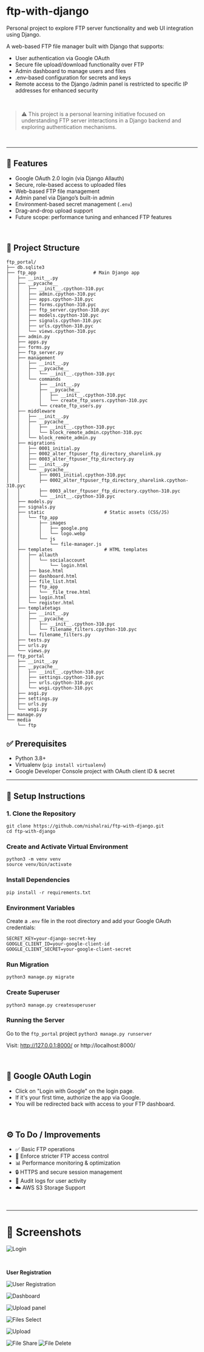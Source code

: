 # ftp-with-django
Personal project to explore FTP server functionality and web UI integration using Django.

A web-based FTP file manager built with Django that supports:
- User authentication via Google OAuth
- Secure file upload/download functionality over FTP
- Admin dashboard to manage users and files
- .env-based configuration for secrets and keys
- Remote access to the Django /admin panel is restricted to specific IP addresses for enhanced security

<br>


> ⚠️ This project is a personal learning initiative focused on understanding FTP server interactions in a Django backend and exploring authentication mechanisms.

<br>

---

## 🔧 Features

- Google OAuth 2.0 login (via Django Allauth)
- Secure, role-based access to uploaded files
- Web-based FTP file management
- Admin panel via Django’s built-in admin
- Environment-based secret management (`.env`)
- Drag-and-drop upload support
- Future scope: performance tuning and enhanced FTP features

<br>

## 📁 Project Structure
```
ftp_portal/
├── db.sqlite3
├── ftp_app                     # Main Django app
│   ├── __init__.py
│   ├── __pycache__
│   │   ├── __init__.cpython-310.pyc
│   │   ├── admin.cpython-310.pyc
│   │   ├── apps.cpython-310.pyc
│   │   ├── forms.cpython-310.pyc
│   │   ├── ftp_server.cpython-310.pyc
│   │   ├── models.cpython-310.pyc
│   │   ├── signals.cpython-310.pyc
│   │   ├── urls.cpython-310.pyc
│   │   └── views.cpython-310.pyc
│   ├── admin.py
│   ├── apps.py
│   ├── forms.py
│   ├── ftp_server.py
│   ├── management
│   │   ├── __init__.py
│   │   ├── __pycache__
│   │   │   └── __init__.cpython-310.pyc
│   │   └── commands
│   │       ├── __init__.py
│   │       ├── __pycache__
│   │       │   ├── __init__.cpython-310.pyc
│   │       │   └── create_ftp_users.cpython-310.pyc
│   │       └── create_ftp_users.py
│   ├── middleware
│   │   ├── __init__.py
│   │   ├── __pycache__
│   │   │   ├── __init__.cpython-310.pyc
│   │   │   └── block_remote_admin.cpython-310.pyc
│   │   └── block_remote_admin.py
│   ├── migrations
│   │   ├── 0001_initial.py
│   │   ├── 0002_alter_ftpuser_ftp_directory_sharelink.py
│   │   ├── 0003_alter_ftpuser_ftp_directory.py
│   │   ├── __init__.py
│   │   └── __pycache__
│   │       ├── 0001_initial.cpython-310.pyc
│   │       ├── 0002_alter_ftpuser_ftp_directory_sharelink.cpython-310.pyc
│   │       ├── 0003_alter_ftpuser_ftp_directory.cpython-310.pyc
│   │       └── __init__.cpython-310.pyc
│   ├── models.py
│   ├── signals.py
│   ├── static                      # Static assets (CSS/JS)
│   │   └── ftp_app
│   │       ├── images
│   │       │   ├── google.png
│   │       │   └── logo.webp
│   │       └── js
│   │           └── file-manager.js
│   ├── templates                   # HTML templates
│   │   ├── allauth
│   │   │   └── socialaccount
│   │   │       └── login.html
│   │   ├── base.html
│   │   ├── dashboard.html
│   │   ├── file_list.html
│   │   ├── ftp_app
│   │   │   └── _file_tree.html
│   │   ├── login.html
│   │   └── register.html
│   ├── templatetags
│   │   ├── __init__.py
│   │   ├── __pycache__
│   │   │   ├── __init__.cpython-310.pyc
│   │   │   └── filename_filters.cpython-310.pyc
│   │   └── filename_filters.py
│   ├── tests.py
│   ├── urls.py
│   └── views.py
├── ftp_portal
│   ├── __init__.py
│   ├── __pycache__
│   │   ├── __init__.cpython-310.pyc
│   │   ├── settings.cpython-310.pyc
│   │   ├── urls.cpython-310.pyc
│   │   └── wsgi.cpython-310.pyc
│   ├── asgi.py
│   ├── settings.py
│   ├── urls.py
│   └── wsgi.py
├── manage.py
└── media
    └── ftp
```


## ✅ Prerequisites

- Python 3.8+
- Virtualenv (`pip install virtualenv`)
- Google Developer Console project with OAuth client ID & secret

---

## 🚀 Setup Instructions

### 1. Clone the Repository

```
git clone https://github.com/nishalrai/ftp-with-django.git
cd ftp-with-django
```

### Create and Activate Virtual Environment
```
python3 -m venv venv
source venv/bin/activate
```

### Install Dependencies
`pip install -r requirements.txt`

### Environment Variables
Create a `.env` file in the root directory and add your Google OAuth credentials:

```
SECRET_KEY=your-django-secret-key
GOOGLE_CLIENT_ID=your-google-client-id
GOOGLE_CLIENT_SECRET=your-google-client-secret
```


### Run Migration
`python3 manage.py migrate`

### Create Superuser
`python3 manage.py createsuperuser`

### Running the Server
Go to the `ftp_portal` project
`python3 manage.py runserver`

Visit: http://127.0.0.1:8000/ or http://localhost:8000/

<br>

## 🔐 Google OAuth Login
- Click on "Login with Google" on the login page.
- If it's your first time, authorize the app via Google.
- You will be redirected back with access to your FTP dashboard.

<br>

## ⚙️ To Do / Improvements
- ✅ Basic FTP operations
- 🔐 Enforce stricter FTP access control
- 📊 Performance monitoring & optimization
- 🔒 HTTPS and secure session management
- 📄 Audit logs for user activity
- ☁️ AWS S3 Storage Support

<br>

---

# 📸 Screenshots

![Login](screenshots/login-panel.png)

<br>

**User Registration**

![User Registration](screenshots/register-panel.png)

![Dashboard](screenshots/dashboard.png)

![Upload panel](screenshots/upload-panel.png)

![Files Select](screenshots/file-select.png)

![Upload](screenshots/file-upload.png)

![File Share](screenshots/file-share.png)
![File Delete](screenshots/file-delete.png)